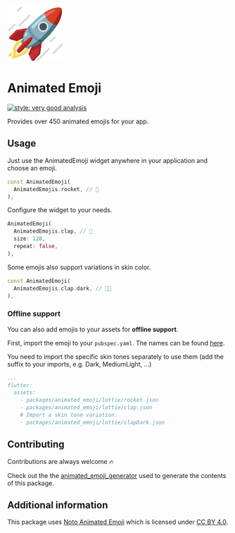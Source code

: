 ![🚀](https://github.com/RoundedInfinity/animated_emoji/blob/main/example/screenshots/rocket.gif?raw=true)

# Animated Emoji

[![style: very good analysis](https://img.shields.io/badge/style-very_good_analysis-B22C89.svg)](https://pub.dev/packages/very_good_analysis)

Provides over 450 animated emojis for your app.

## Usage

Just use the AnimatedEmoji widget anywhere in your application and choose an emoji.

```dart
const AnimatedEmoji(
  AnimatedEmojis.rocket, // 🚀
),
```

Configure the widget to your needs.

```dart
AnimatedEmoji(
  AnimatedEmojis.clap, // 👏
  size: 128,
  repeat: false,
),
```

Some emojis also support variations in skin color.

```dart
const AnimatedEmoji(
  AnimatedEmojis.clap.dark, // 👏🏿
),
```

### Offline support

You can also add emojis to your assets for **offline support**.

First, import the emoji to your `pubspec.yaml`. The names can be found [here](https://github.com/RoundedInfinity/animated_emoji/tree/main/lib/lottie).

You need to import the specific skin tones separately to use them (add the suffix to your imports, e.g. Dark, MediumLight, ...)

```yaml
...
flutter:
  assets:
    - packages/animated_emoji/lottie/rocket.json
    - packages/animated_emoji/lottie/clap.json 
    # Import a skin tone variation.
    - packages/animated_emoji/lottie/clapDark.json
```

## Contributing

Contributions are always welcome 🔥

Check out the the [animated_emoji_generator](https://github.com/RoundedInfinity/animated_emoji_generator) used to generate the contents of this package.

## Additional information

This package uses [Noto Animated Emoji](https://googlefonts.github.io/noto-emoji-animation/) which is licensed under [CC BY 4.0](https://creativecommons.org/licenses/by/4.0/legalcode).
